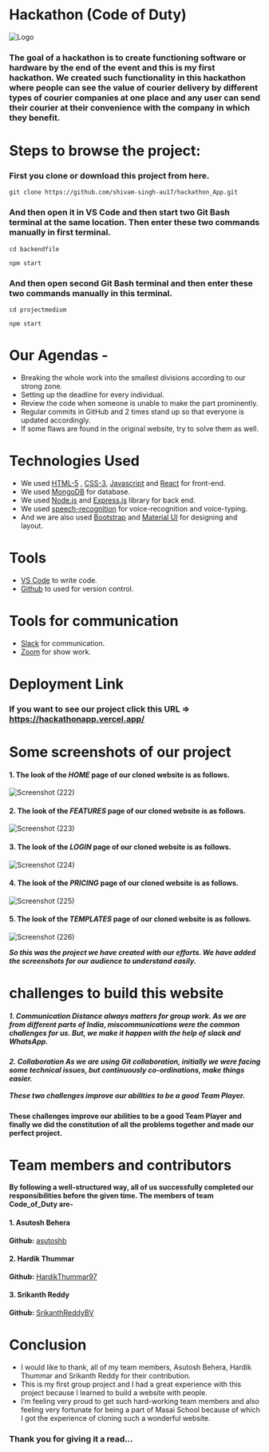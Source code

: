 # Hackathon (Code of Duty)


![Logo](https://github.com/shivam-singh-au17/hackathon_App/blob/master/Screenshots/hackathon1.png?raw=true)


### The goal of a hackathon is to create functioning software or hardware by the end of the event and this is my first hackathon. We created such functionality in this hackathon where people can see the value of courier delivery by different types of courier companies at one place and any user can send their courier at their convenience with the company in which they benefit.

# Steps to browse the project:

### First you clone or download this project from here.
```
git clone https://github.com/shivam-singh-au17/hackathon_App.git
```
### And then open it in VS Code and then start two Git Bash terminal at the same location. Then enter these two commands manually in first terminal.  
```
cd backendfile
```
```
npm start
```
### And then open second Git Bash terminal and then enter these two commands manually in this terminal.  
```
cd projectmedium
```
```
npm start
```

# Our Agendas - 
* Breaking the whole work into the smallest divisions according to our strong zone.
* Setting up the deadline for every individual.
* Review the code when someone is unable to make the part prominently.
* Regular commits in GitHub and 2 times stand up so that everyone is updated accordingly.
* If some flaws are found in the original website, try to solve them as well.

# Technologies Used

- We used  [HTML-5](https://www.w3schools.com/html/) ,  [CSS-3](https://www.w3schools.com/css/default.asp), [Javascript](https://www.w3schools.com/js/default.asp)  and  [React](https://reactjs.org/docs/getting-started.html)  for front-end.
- We used  [MongoDB](https://www.mongodb.com/cloud/atlas)  for database.
- We used  [Node.js](https://nodejs.org/en/)  and  [Express.js](https://expressjs.com/)  library for back end.
- We used [speech-recognition]() for voice-recognition and voice-typing.
- And we are also used  [Bootstrap](https://getbootstrap.com/) and [Material UI](https://mui.com/) for designing and layout.

# Tools

-  [VS Code](https://code.visualstudio.com/download) to write code.
-  [Github](https://github.com/shivam-singh-au17) to used for version control.

# Tools for communication

-  [Slack](https://slack.com/intl/en-in/) for communication.
-  [Zoom](https://zoom.us/) for show work.


# Deployment Link

### If you want to see our project click this URL => https://hackathonapp.vercel.app/


# Some screenshots of our project

#### 1. The look of the *HOME* page of our cloned website is as follows.
![Screenshot (222)](https://github.com/shivam-singh-au17/hackathon_App/blob/master/Screenshots/Screenshot%20(222).png?raw=true)


#### 2. The look of the *FEATURES* page of our cloned website is as follows.
![Screenshot (223)](https://github.com/shivam-singh-au17/hackathon_App/blob/master/Screenshots/Screenshot%20(223).png?raw=true)


#### 3. The look of the *LOGIN* page of our cloned website is as follows.
![Screenshot (224)](https://github.com/shivam-singh-au17/hackathon_App/blob/master/Screenshots/Screenshot%20(224).png?raw=true)


#### 4. The look of the *PRICING* page of our cloned website is as follows.
![Screenshot (225)](https://github.com/shivam-singh-au17/hackathon_App/blob/master/Screenshots/Screenshot%20(225).png?raw=true)


#### 5. The look of the *TEMPLATES* page of our cloned website is as follows.
![Screenshot (226)](https://github.com/shivam-singh-au17/hackathon_App/blob/master/Screenshots/Screenshot%20(226).png?raw=true)


***So this was the project we have created with our efforts. We have added the screenshots for our audience to understand easily.***

# challenges to build this website
<h5>1. Communication
Distance always matters for group work. As we are from different parts of India, miscommunications were the common challenges for us. But, we make it happen with the help of slack and WhatsApp.</h5>
<h5>2. Collaboration
As we are using Git collaboration, initially we were facing some technical issues, but continuously co-ordinations, make things easier. <br> <br>
These two challenges improve our abilities to be a good Team Player.</h5>

**These challenges improve our abilities to be a good Team Player and finally we did the constitution of all the problems together and made our perfect project.**

# Team members and contributors
**By following a well-structured way, all of us successfully completed our responsibilities before the given time. The members of team Code_of_Duty are-**

#### 1. Asutosh Behera
**Github:**  [asutoshb](https://github.com/asutoshb)
#### 2. Hardik Thummar
**Github:**  [HardikThummar97](https://github.com/HardikThummar97) 
#### 3. Srikanth Reddy
**Github:**  [SrikanthReddyBV](https://github.com/SrikanthReddyBV) 


# Conclusion
- I would like to thank, all of my team members, Asutosh Behera, Hardik Thummar and Srikanth Reddy for their contribution. 
- This is my first group project and I had a great experience with this project because I learned to build a website with people.
- I’m feeling very proud to get such hard-working team members and also feeling very fortunate for being a part of Masai School because of which I got the experience of cloning such a wonderful website.
### Thank you for giving it a read...
